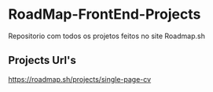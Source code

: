 # RoadMap-FrontEnd-Projects
Repositorio com todos os projetos feitos no site Roadmap.sh

## Projects Url's
https://roadmap.sh/projects/single-page-cv
